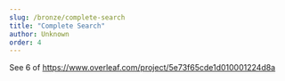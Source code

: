 ```yaml
---
slug: /bronze/complete-search
title: "Complete Search"
author: Unknown
order: 4
---
```


See 6 of https://www.overleaf.com/project/5e73f65cde1d010001224d8a